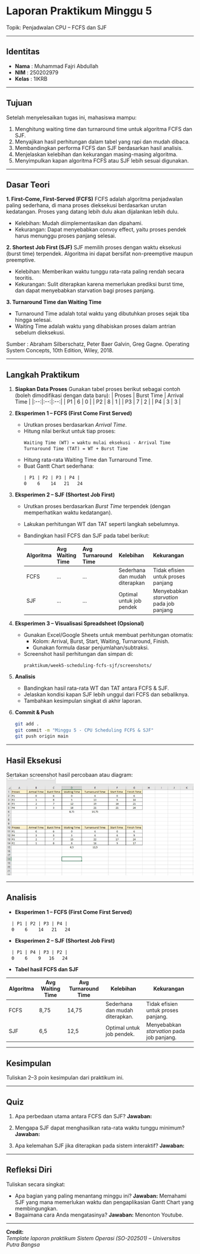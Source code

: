 
# Laporan Praktikum Minggu 5
Topik: Penjadwalan CPU – FCFS dan SJF

---

## Identitas
- **Nama**  : Muhammad Fajri Abdullah 
- **NIM**   : 250202979
- **Kelas** : 1IKRB

---

## Tujuan  

Setelah menyelesaikan tugas ini, mahasiswa mampu:
1. Menghitung waiting time dan turnaround time untuk algoritma FCFS dan SJF.
2. Menyajikan hasil perhitungan dalam tabel yang rapi dan mudah dibaca.
3. Membandingkan performa FCFS dan SJF berdasarkan hasil analisis.
4. Menjelaskan kelebihan dan kekurangan masing-masing algoritma.
5. Menyimpulkan kapan algoritma FCFS atau SJF lebih sesuai digunakan.
   
---

## Dasar Teori

**1. First-Come, First-Served (FCFS)** 
FCFS adalah algoritma penjadwalan paling sederhana, di mana proses dieksekusi berdasarkan urutan kedatangan. Proses yang datang lebih dulu akan dijalankan lebih dulu.
- Kelebihan: Mudah diimplementasikan dan dipahami.
- Kekurangan: Dapat menyebabkan convoy effect, yaitu proses pendek harus menunggu proses panjang selesai.

**2. Shortest Job First (SJF)**
SJF memilih proses dengan waktu eksekusi (burst time) terpendek. Algoritma ini dapat bersifat non-preemptive maupun preemptive.
- Kelebihan: Memberikan waktu tunggu rata-rata paling rendah secara teoritis.
- Kekurangan: Sulit diterapkan karena memerlukan prediksi burst time, dan dapat menyebabkan starvation bagi proses panjang.

**3. Turnaround Time dan Waiting Time**
- Turnaround Time adalah total waktu yang dibutuhkan proses sejak tiba hingga selesai.
- Waiting Time adalah waktu yang dihabiskan proses dalam antrian sebelum dieksekusi.

Sumber : Abraham Silberschatz, Peter Baer Galvin, Greg Gagne. Operating System Concepts, 10th Edition, Wiley, 2018.

---

## Langkah Praktikum

1. **Siapkan Data Proses**
   Gunakan tabel proses berikut sebagai contoh (boleh dimodifikasi dengan data baru):
   | Proses | Burst Time | Arrival Time |
   |:--:|:--:|:--:|
   | P1 | 6 | 0 |
   | P2 | 8 | 1 |
   | P3 | 7 | 2 |
   | P4 | 3 | 3 |

2. **Eksperimen 1 – FCFS (First Come First Served)**
   - Urutkan proses berdasarkan *Arrival Time*.  
   - Hitung nilai berikut untuk tiap proses:
     ```
     Waiting Time (WT) = waktu mulai eksekusi - Arrival Time
     Turnaround Time (TAT) = WT + Burst Time
     ```
   - Hitung rata-rata Waiting Time dan Turnaround Time.  
   - Buat Gantt Chart sederhana:  
     ```
     | P1 | P2 | P3 | P4 |
     0    6    14   21   24
     ```

3. **Eksperimen 2 – SJF (Shortest Job First)**
   - Urutkan proses berdasarkan *Burst Time* terpendek (dengan memperhatikan waktu kedatangan).  
   - Lakukan perhitungan WT dan TAT seperti langkah sebelumnya.  
   - Bandingkan hasil FCFS dan SJF pada tabel berikut:

     | Algoritma | Avg Waiting Time | Avg Turnaround Time | Kelebihan | Kekurangan |
     |------------|------------------|----------------------|------------|-------------|
     | FCFS | ... | ... | Sederhana dan mudah diterapkan | Tidak efisien untuk proses panjang |
     | SJF | ... | ... | Optimal untuk job pendek | Menyebabkan *starvation* pada job panjang |

4. **Eksperimen 3 – Visualisasi Spreadsheet (Opsional)**
   - Gunakan Excel/Google Sheets untuk membuat perhitungan otomatis:
     - Kolom: Arrival, Burst, Start, Waiting, Turnaround, Finish.
     - Gunakan formula dasar penjumlahan/subtraksi.
   - Screenshot hasil perhitungan dan simpan di:
     ```
     praktikum/week5-scheduling-fcfs-sjf/screenshots/
     ```

5. **Analisis**
   - Bandingkan hasil rata-rata WT dan TAT antara FCFS & SJF.  
   - Jelaskan kondisi kapan SJF lebih unggul dari FCFS dan sebaliknya.  
   - Tambahkan kesimpulan singkat di akhir laporan.

6. **Commit & Push**
   ```bash
   git add .
   git commit -m "Minggu 5 - CPU Scheduling FCFS & SJF"
   git push origin main
   ```

---

## Hasil Eksekusi
Sertakan screenshot hasil percobaan atau diagram:
![Screenshot hasil](screenshots/FCFS&SJF_ECE.png)

---

## Analisis
- **Eksperimen 1 – FCFS (First Come First Served)**
```
  | P1 | P2 | P3 | P4 |
  0    6    14   21   24
```
- **Eksperimen 2 – SJF (Shortest Job First)**
```
  | P1 | P4 | P3 | P2 |
  0    6    9   16   24
```
- **Tabel hasil FCFS dan SJF**
  
| Algoritma | Avg Waiting Time | Avg Turnaround Time | Kelebihan | Kekurangan |
|------------|------------------|----------------------|------------|-------------|
| FCFS | 8,75 | 14,75 | Sederhana dan mudah diterapkan. | Tidak efisien untuk proses panjang. |
| SJF | 6,5 | 12,5 | Optimal untuk job pendek. | Menyebabkan *starvation* pada job panjang. |

---

## Kesimpulan
Tuliskan 2–3 poin kesimpulan dari praktikum ini.

---

## Quiz
1. Apa perbedaan utama antara FCFS dan SJF?
   **Jawaban:**
   
2. Mengapa SJF dapat menghasilkan rata-rata waktu tunggu minimum?
   **Jawaban:**
   
3. Apa kelemahan SJF jika diterapkan pada sistem interaktif?
   **Jawaban:**  



---

## Refleksi Diri
Tuliskan secara singkat:
- Apa bagian yang paling menantang minggu ini?
  **Jawaban:**  Memahami SJF yang mana memerlukan waktu dan pengaplikasian Gantt Chart yang membingungkan.
- Bagaimana cara Anda mengatasinya?
  **Jawaban:**  Menonton Youtube.

---

**Credit:**  
_Template laporan praktikum Sistem Operasi (SO-202501) – Universitas Putra Bangsa_

